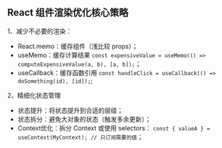 ## React 组件渲染优化核心策略

1、减少不必要的渲染：
- React.memo：缓存组件（浅比较 props）；
- useMemo：缓存计算结果  `const expensiveValue = useMemo(() => computeExpensiveValue(a, b), [a, b]);`；
- useCallback：缓存函数引用 `const handleClick = useCallback(() => doSomething(id), [id]);`;

2、精细化状态管理
- 状态提升：将状态提升到合适的层级；
- 状态拆分：避免大对象的状态（触发多余更新）；
- Context优化：拆分 Context 或使用 selectors： `const { valueA } = useContext(MyContext); // 只订阅需要的值`；
